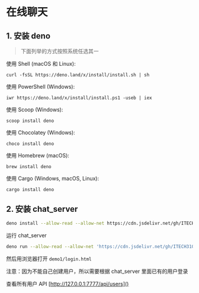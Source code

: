 # 在线聊天

## 1. 安装 deno

> 下面列举的方式按照系统任选其一

使用 Shell (macOS 和 Linux):

```
curl -fsSL https://deno.land/x/install/install.sh | sh
```

使用 PowerShell (Windows):

```
iwr https://deno.land/x/install/install.ps1 -useb | iex
```

使用 Scoop (Windows):

```
scoop install deno
```

使用 Chocolatey (Windows):

```
choco install deno
```

使用 Homebrew (macOS):

```
brew install deno
```

使用 Cargo (Windows, macOS, Linux):

```
cargo install deno
```

## 2. 安装 chat_server

```bash
deno install --allow-read --allow-net https://cdn.jsdelivr.net/gh/ITECH3108FedUni/assignment_api/chat_server.js
```

运行 chat_server

```bash
deno run --allow-read --allow-net 'https://cdn.jsdelivr.net/gh/ITECH3108FedUni/assignment_api/chat_server.js' "$@"
```

然后用浏览器打开 `demo1/login.html`

注意：因为不能自己创建用户，所以需要根据 chat_server 里面已有的用户登录

查看所有用户 API [http://127.0.0.1:7777/api/users]()
